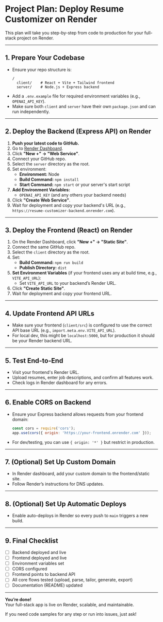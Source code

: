 # Project Plan: Deploy Resume Customizer on Render

This plan will take you step-by-step from code to production for your full-stack project on Render.

---

## 1. Prepare Your Codebase

- Ensure your repo structure is:
  ```
  /
    client/    # React + Vite + Tailwind frontend
    server/    # Node.js + Express backend
  ```
- Add a `.env.example` file for required environment variables (e.g., `OPENAI_API_KEY`).
- Make sure both `client` and `server` have their own `package.json` and can run independently.

---

## 2. Deploy the Backend (Express API) on Render

1. **Push your latest code to GitHub.**
2. Go to [Render Dashboard](https://dashboard.render.com/).
3. Click **"New +" → "Web Service"**.
4. Connect your GitHub repo.
5. Select the `server` directory as the root.
6. Set environment:
    - **Environment:** Node
    - **Build Command:** `npm install`
    - **Start Command:** `npm start` or your server's start script
7. **Add Environment Variables:**
    - `OPENAI_API_KEY` (and any others your backend needs)
8. Click **"Create Web Service"**.
9. Wait for deployment and copy your backend's URL (e.g., `https://resume-customizer-backend.onrender.com`).

---

## 3. Deploy the Frontend (React) on Render

1. On the Render Dashboard, click **"New +" → "Static Site"**.
2. Connect the same GitHub repo.
3. Select the `client` directory as the root.
4. Set:
    - **Build Command:** `npm run build`
    - **Publish Directory:** `dist`
5. **Set Environment Variables** (if your frontend uses any at build time, e.g., `VITE_API_URL`):
    - Set `VITE_API_URL` to your backend’s Render URL.
6. Click **"Create Static Site"**.
7. Wait for deployment and copy your frontend URL.

---

## 4. Update Frontend API URLs

- Make sure your frontend (`client/src`) is configured to use the correct API base URL (e.g., `import.meta.env.VITE_API_URL`).
- For local dev, this might be `localhost:5000`, but for production it should be your Render backend URL.

---

## 5. Test End-to-End

- Visit your frontend's Render URL.
- Upload resumes, enter job descriptions, and confirm all features work.
- Check logs in Render dashboard for any errors.

---

## 6. Enable CORS on Backend

- Ensure your Express backend allows requests from your frontend domain:
  ```js
  const cors = require('cors');
  app.use(cors({ origin: 'https://your-frontend.onrender.com' }));
  ```
- For dev/testing, you can use `{ origin: '*' }` but restrict in production.

---

## 7. (Optional) Set Up Custom Domain

- In Render dashboard, add your custom domain to the frontend/static site.
- Follow Render’s instructions for DNS updates.

---

## 8. (Optional) Set Up Automatic Deploys

- Enable auto-deploys in Render so every push to `main` triggers a new build.

---

## 9. Final Checklist

- [ ] Backend deployed and live
- [ ] Frontend deployed and live
- [ ] Environment variables set
- [ ] CORS configured
- [ ] Frontend points to backend API
- [ ] All core flows tested (upload, parse, tailor, generate, export)
- [ ] Documentation (README) updated

---

**You’re done!**  
Your full-stack app is live on Render, scalable, and maintainable.

If you need code samples for any step or run into issues, just ask!
